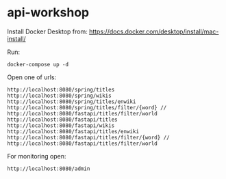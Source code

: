 # api-workshop

Install Docker Desktop from: https://docs.docker.com/desktop/install/mac-install/

Run:

    docker-compose up -d
    
Open one of urls:

    http://localhost:8080/spring/titles
    http://localhost:8080/spring/wikis
    http://localhost:8080/spring/titles/enwiki
    http://localhost:8080/spring/titles/filter/{word} // http://localhost:8080/fastapi/titles/filter/world
    http://localhost:8080/fastapi/titles
    http://localhost:8080/fastapi/wikis
    http://localhost:8080/fastapi/titles/enwiki
    http://localhost:8080/fastapi/titles/filter/{word} // http://localhost:8080/fastapi/titles/filter/world
    
For monitoring open:

    http://localhost:8080/admin
